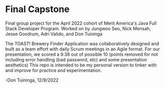 # Final Capstone
Final group project for the April 2022 cohort of Merit America's Java Full Stack Developer Program. 
Worked on by Jungwoo Seo, Nick Mensah, Jesse Goodrum, Adri Valido, and Don Tuininga

The TOAST! Brewery Finder Application was collaboratively designed and built as a team effort with daily Scrum meetings in an Agile format. 
For our presentation, we scored a 9.38 out of possible 10 (points removed for not including error handling (bad password, etc) and some presentation aesthetics)
This repo is intended to be my personal version to tinker with and improve for practice and experimentation.

-Don Tuininga, 12/9/2022
